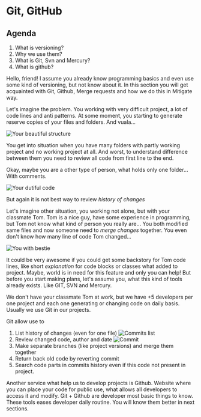 # Git, GitHub

## Agenda
1. What is versioning?
2. Why we use them?
3. What is Git, Svn and Mercury?
4. What is github?

Hello, friend! I assume you already know programming basics and even use some kind of versioning, but not know about it.
In this section you will get acquainted with Git, Github, Merge requests and how we do this in Mitigate way.

Let's imagine the problem. You working with very difficult project, a lot of code lines and anti patterns. At some moment, you starting to generate reserve copies of your files and folders. And vuala...

![Your beautiful structure](/test-github-pages/assets/images/awfull-naming.png)

You get into situation when you have many folders with partly working project and no working project at all. And worst, to understand difference between them you need to review all code from first line to the end.

Okay, maybe you are a other type of person, what holds only one folder... With comments.

![Your dutiful code](/test-github-pages/assets/images/terrible-comments.jpg)

But again it is not best way to review *history of changes*

Let's imagine other situation, you working not alone, but with your classmate Tom. Tom is a nice guy, have some experience in programming, but Tom not know what kind of person you really are... You both modified same files and now someone need to *merge changes* together. You even don't know how many line of code Tom changed...

![You with bestie](/test-github-pages/assets/images/pr-approve.jpg)

It could be very awesome if you could get some backstory for Tom code lines, like short *explanation* for code blocks or classes what added to project. Maybe, world is in need for this feature and only you can help! But before you start making plans, let's assume you, what this kind of tools already exists. Like GIT, SVN and Mercury.

We don't have your classmate Tom at work, but we have +5 developers per one project and each one generating or changing code on daily basis. Usually we use Git in our projects.

Git allow use to
1. List history of changes (even for one file)
![Commits list](/test-github-pages/assets/images/good-commits-example.png)
2. Review changed code, author and date
![Commit](/test-github-pages/assets/images/commit-changes.png)
3. Make separate branches (like project versions) and merge them together
4. Return back old code by reverting commit
5. Search code parts in commits history even if this code not present in project.

Another service what help us to develop projects is Github. Website where you can place your code for public use, what allows all developers to access it and modify.
Git + Github are developer most basic things to know.
These tools eases developer daily routine.
You will know them better in next sections.